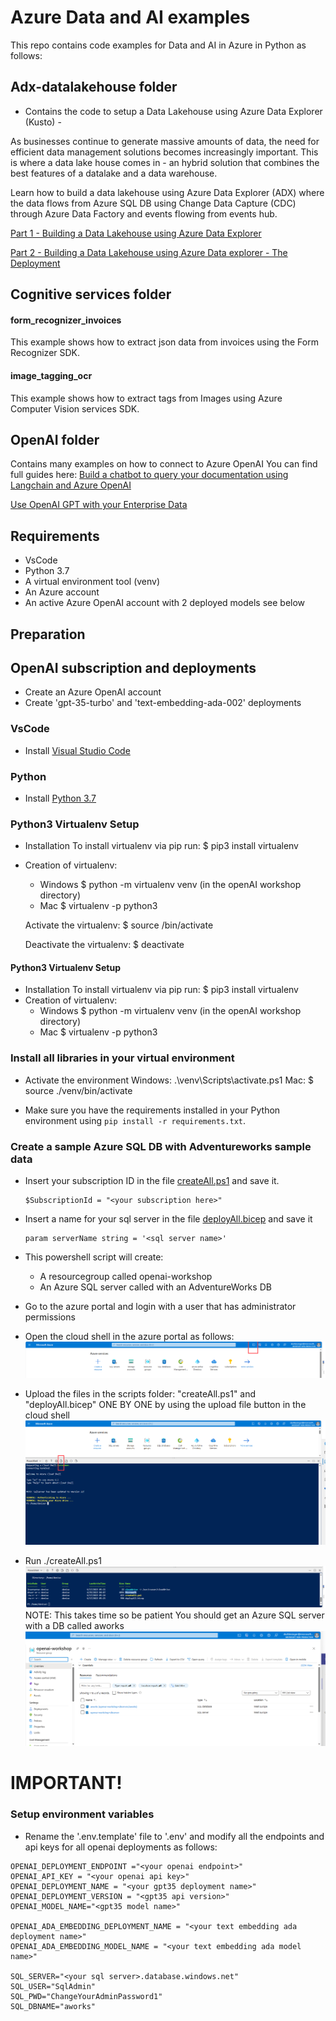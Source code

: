 # Azure Data and AI examples

This repo contains code examples for Data and AI in Azure in Python as follows:
## Adx-datalakehouse folder
- Contains the code to setup a Data Lakehouse using Azure Data Explorer (Kusto) - 

As businesses continue to generate massive amounts of data, the need for efficient data management solutions becomes increasingly important. This is where a data lake house comes in - an hybrid solution that combines the best features of a datalake and a data warehouse.

Learn how to build a data lakehouse using Azure Data Explorer (ADX) where the data flows from Azure SQL DB using Change Data Capture (CDC) through Azure Data Factory and events flowing from events hub.
						
[Part 1 - Building a Data Lakehouse using Azure Data Explorer](https://techcommunity.microsoft.com/t5/startups-at-microsoft/building-a-data-lakehouse-using-azure-data-explorer/ba-p/3805913)

[Part 2 - Building a Data Lakehouse using Azure Data explorer - The Deployment](https://techcommunity.microsoft.com/t5/startups-at-microsoft/part-2-building-a-data-lakehouse-using-azure-data-explorer-the/ba-p/3842088)

## Cognitive services folder
#### form_recognizer_invoices
This example shows how to extract json data from invoices using the Form Recognizer SDK.
#### image_tagging_ocr
This example shows how to extract tags from Images using Azure Computer Vision services SDK.

## OpenAI folder
Contains many examples on how to connect to Azure OpenAI 
You can find full guides here:
[Build a chatbot to query your documentation using Langchain and Azure OpenAI](https://techcommunity.microsoft.com/t5/startups-at-microsoft/build-a-chatbot-to-query-your-documentation-using-langchain-and/ba-p/3833134)

[Use OpenAI GPT with your Enterprise Data](https://techcommunity.microsoft.com/t5/startups-at-microsoft/use-openai-gpt-with-your-enterprise-data/ba-p/3817141)


## Requirements
- VsCode
- Python 3.7
- A virtual environment tool (venv)
- An Azure account 
- An active Azure OpenAI account with 2 deployed models see below

## Preparation

## OpenAI subscription and deployments
* Create an Azure OpenAI account
* Create 'gpt-35-turbo' and 'text-embedding-ada-002' deployments

### VsCode
* Install [Visual Studio Code](https://code.visualstudio.com/)

### Python
* Install [Python 3.7](https://www.python.org/downloads/release/python-31011/)

### Python3 Virtualenv Setup
*  Installation
        To install virtualenv via pip run:
            $ pip3 install virtualenv
* Creation of virtualenv:
    - Windows
    $ python -m virtualenv venv (in the openAI workshop directory)
    - Mac
    $ virtualenv -p python3 <desired-path>

    Activate the virtualenv:
    $ source <desired-path>/bin/activate

    Deactivate the virtualenv:
    $ deactivate

#### Python3 Virtualenv Setup
*  Installation
        To install virtualenv via pip run:
            $ pip3 install virtualenv
* Creation of virtualenv:
    - Windows
    $ python -m virtualenv venv (in the openAI workshop directory)
    - Mac
    $ virtualenv -p python3 <desired-path>

### Install all libraries in your virtual environment
* Activate the environment
    Windows:
        .\venv\Scripts\activate.ps1
    Mac:
    $ source ./venv/bin/activate

* Make sure you have the requirements installed in your Python environment using `pip install -r requirements.txt`.


### Create a sample Azure SQL DB with Adventureworks sample data
* Insert your subscription ID in the file [createAll.ps1](./scripts/createAll.ps1) and save it. 
    ```
    $SubscriptionId = "<your subscription here>"
    ```
* Insert a name for your sql server in the file [deployAll.bicep](./scripts/deployAll.bicep) and save it
    ```
    param serverName string = '<sql server name>'
    ```
* This powershell script will create:
    * A resourcegroup called openai-workshop
    * An Azure SQL server called <your sql server name> with an AdventureWorks DB

* Go to the azure portal and login with a user that has administrator permissions
* Open the cloud shell in the azure portal as follows:
![Cloud shell](./images/step2.png)

* Upload the files in the scripts folder: "createAll.ps1" and "deployAll.bicep" ONE BY ONE by using the upload file button in the cloud shell
![Upload](./images/step3.png)

* Run ./createAll.ps1
![Upload](./images/step4.png)
NOTE: This takes time so be patient
You should get an Azure SQL server with a DB called aworks
![Upload](./images/step5.png)

# IMPORTANT!
### Setup environment variables
* Rename the '.env.template' file to '.env' and modify all the endpoints and api keys for all openai deployments as follows:
```
OPENAI_DEPLOYMENT_ENDPOINT ="<your openai endpoint>" 
OPENAI_API_KEY = "<your openai api key>"
OPENAI_DEPLOYMENT_NAME = "<your gpt35 deployment name>"
OPENAI_DEPLOYMENT_VERSION = "<gpt35 api version>"
OPENAI_MODEL_NAME="<gpt35 model name>"

OPENAI_ADA_EMBEDDING_DEPLOYMENT_NAME = "<your text embedding ada deployment name>"
OPENAI_ADA_EMBEDDING_MODEL_NAME = "<your text embedding ada model name>"

SQL_SERVER="<your sql server>.database.windows.net"
SQL_USER="SqlAdmin"
SQL_PWD="ChangeYourAdminPassword1"
SQL_DBNAME="aworks"
```